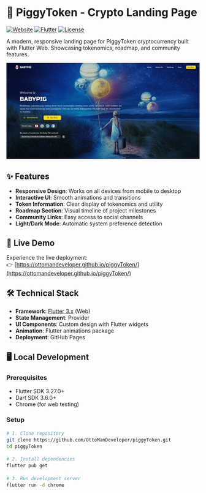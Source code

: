 # 🐷 PiggyToken - Crypto Landing Page

[![Website](https://img.shields.io/badge/Visit-Live%20Site-brightgreen)](https://ottomandeveloper.github.io/piggyToken/)
[![Flutter](https://img.shields.io/badge/Built%20with-Flutter-02569B?logo=flutter)](https://flutter.dev)
[![License](https://img.shields.io/badge/License-MIT-blue.svg)](LICENSE)

A modern, responsive landing page for PiggyToken cryptocurrency built with Flutter Web. Showcasing tokenomics, roadmap, and community features.

![PiggyToken Screenshot](landing_page_image.png)

## ✨ Features

- **Responsive Design**: Works on all devices from mobile to desktop
- **Interactive UI**: Smooth animations and transitions
- **Token Information**: Clear display of tokenomics and utility
- **Roadmap Section**: Visual timeline of project milestones
- **Community Links**: Easy access to social channels
- **Light/Dark Mode**: Automatic system preference detection

## 🚀 Live Demo

Experience the live deployment:  
👉 [https://ottomandeveloper.github.io/piggyToken/](https://ottomandeveloper.github.io/piggyToken/)

## 🛠️ Technical Stack

- **Framework**: [Flutter 3.x](https://flutter.dev) (Web)
- **State Management**: Provider
- **UI Components**: Custom design with Flutter widgets
- **Animation**: Flutter animations package
- **Deployment**: GitHub Pages

## 🖥️ Local Development

### Prerequisites

- Flutter SDK 3.27.0+
- Dart SDK 3.6.0+
- Chrome (for web testing)

### Setup

```bash
# 1. Clone repository
git clone https://github.com/OttoManDeveloper/piggyToken.git
cd piggyToken

# 2. Install dependencies
flutter pub get

# 3. Run development server
flutter run -d chrome
```
